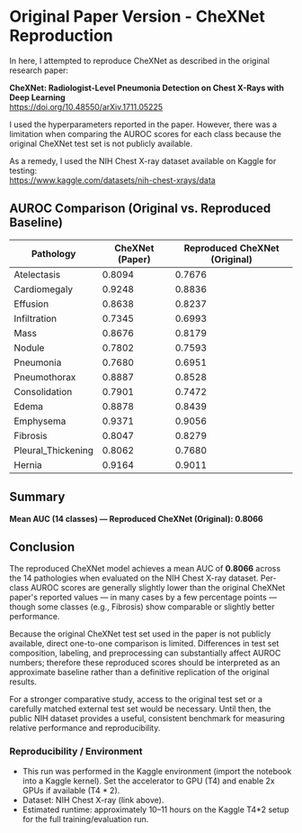 # Original Paper Version - CheXNet Reproduction

In here, I attempted to reproduce CheXNet as described in the original research paper:  

**CheXNet: Radiologist-Level Pneumonia Detection on Chest X-Rays with Deep Learning**  
https://doi.org/10.48550/arXiv.1711.05225

I used the hyperparameters reported in the paper. However, there was a limitation when comparing the AUROC scores for each class because the original CheXNet test set is not publicly available.  

As a remedy, I used the NIH Chest X-ray dataset available on Kaggle for testing:  
https://www.kaggle.com/datasets/nih-chest-xrays/data

## AUROC Comparison (Original vs. Reproduced Baseline)

| Pathology           | CheXNet (Paper) | Reproduced CheXNet (Original) |
|--------------------|----------------|-------------------------------|
| Atelectasis        | 0.8094         | 0.7676                        |
| Cardiomegaly       | 0.9248         | 0.8836                        |
| Effusion           | 0.8638         | 0.8237                        |
| Infiltration       | 0.7345         | 0.6993                        |
| Mass               | 0.8676         | 0.8179                        |
| Nodule             | 0.7802         | 0.7593                        |
| Pneumonia          | 0.7680         | 0.6951                        |
| Pneumothorax       | 0.8887         | 0.8528                        |
| Consolidation      | 0.7901         | 0.7472                        |
| Edema              | 0.8878         | 0.8439                        |
| Emphysema          | 0.9371         | 0.9056                        |
| Fibrosis           | 0.8047         | 0.8279                        |
| Pleural_Thickening | 0.8062         | 0.7680                        |
| Hernia             | 0.9164         | 0.9011                        |
 
## Summary

**Mean AUC (14 classes) — Reproduced CheXNet (Original): 0.8066**

## Conclusion

The reproduced CheXNet model achieves a mean AUC of **0.8066** across the 14 pathologies when evaluated on the NIH Chest X-ray dataset. Per-class AUROC scores are generally slightly lower than the original CheXNet paper's reported values — in many cases by a few percentage points — though some classes (e.g., Fibrosis) show comparable or slightly better performance.

Because the original CheXNet test set used in the paper is not publicly available, direct one-to-one comparison is limited. Differences in test set composition, labeling, and preprocessing can substantially affect AUROC numbers; therefore these reproduced scores should be interpreted as an approximate baseline rather than a definitive replication of the original results.

For a stronger comparative study, access to the original test set or a carefully matched external test set would be necessary. Until then, the public NIH dataset provides a useful, consistent benchmark for measuring relative performance and reproducibility.

### Reproducibility / Environment

- This run was performed in the Kaggle environment (import the notebook into a Kaggle kernel). Set the accelerator to GPU (T4) and enable 2x GPUs if available (T4 * 2).
- Dataset: NIH Chest X-ray (link above).
- Estimated runtime: approximately 10–11 hours on the Kaggle T4*2 setup for the full training/evaluation run.

